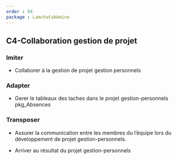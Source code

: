 ```yaml
---
order : 94
package : LamchatabAmine
---
```


## C4-Collaboration gestion de projet


### Imiter

- Collaborer à la gestion de projet gestion personnels

### Adapter

-  Gerer le tableaux des taches dans le projet gestion-personnels pkg_Absences

### Transposer

-  Assurer la communication entre les membres du l’équipe lors du développement de projet gestion-personnels.

-  Arriver au résultat du projet gestion-personnels

